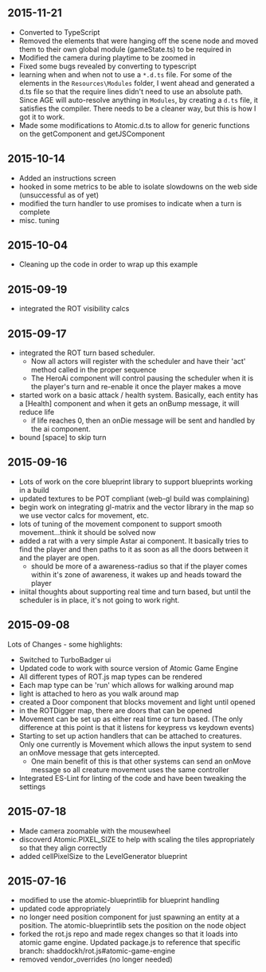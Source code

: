2015-11-21
---
* Converted to TypeScript
* Removed the elements that were hanging off the scene node and moved them to their own global module (gameState.ts) to be required in
* Modified the camera during playtime to be zoomed in
* Fixed some bugs revealed by converting to typescript
* learning when and when not to use a ```*.d.ts``` file.  For some of the elements in the ```Resources\Modules``` folder, I went ahead and generated a d.ts file so that the require lines didn't need to use an absolute path.  Since AGE will auto-resolve anything in ```Modules```, by creating a ```d.ts``` file, it satisfies the compiler.  There needs to be a cleaner way, but this is how I got it to work.
* Made some modifications to Atomic.d.ts to allow for generic functions on the getComponent and getJSComponent

2015-10-14
---
* Added an instructions screen
* hooked in some metrics to be able to isolate slowdowns on the web side (unsuccessful as of yet)
* modified the turn handler to use promises to indicate when a turn is complete
* misc. tuning

2015-10-04
---
* Cleaning up the code in order to wrap up this example

2015-09-19
---
* integrated the ROT visibility calcs

2015-09-17
---
* integrated the ROT turn based scheduler.
  * Now all actors will register with the scheduler and have their 'act' method called in the proper sequence
  * The HeroAi component will control pausing the scheduler when it is the player's turn and re-enable it once the player makes a move
* started work on a basic attack / health system.  Basically, each entity has a [Health] component and when it gets an onBump message, it will reduce life
  * if life reaches 0, then an onDie message will be sent and handled by the ai component.
* bound [space] to skip turn

2015-09-16
---
* Lots of work on the core blueprint library to support blueprints working in a build
* updated textures to be POT compliant (web-gl build was complaining)
* begin work on integrating gl-matrix and the vector library in the map so we use vector calcs for movement, etc.
* lots of tuning of the movement component to support smooth movement...think it should be solved now
* added a rat with a very simple Astar ai component.  It basically tries to find the player and then paths to it as soon as all the doors between it and the player are open.
  * should be more of a awareness-radius so that if the player comes within it's zone of awareness, it wakes up and heads toward the player
* iniital thoughts about supporting real time and turn based, but until the scheduler is in place, it's not going to work right.


2015-09-08
---
Lots of Changes - some highlights:
* Switched to TurboBadger ui
* Updated code to work with source version of Atomic Game Engine
* All different types of ROT.js map types can be rendered
* Each map type can be 'run' which allows for walking around map
* light is attached to hero as you walk around map
* created a Door component that blocks movement and light until opened
* in the ROTDigger map, there are doors that can be opened
* Movement can be set up as either real time or turn based.  (The only difference at this point is that it listens for keypress vs keydown events)
* Starting to set up action handlers that can be attached to creatures.  Only one currently is Movement which allows the input system to send an onMove message that gets intercepted.
  * One main benefit of this is that other systems can send an onMove message so all creature movement uses the same controller
* Integrated ES-Lint for linting of the code and have been tweaking the settings

2015-07-18
---
* Made camera zoomable with the mousewheel
* discoverd Atomic.PIXEL_SIZE to help with scaling the tiles appropriately so that they align correctly
* added cellPixelSize to the LevelGenerator blueprint

2015-07-16
---
* modified to use the atomic-blueprintlib for blueprint handling
* updated code appropriately
* no longer need position component for just spawning an entity at a position.  The atomic-blueprintlib sets the position on the node object
* forked the rot.js repo and made regex changes so that it loads into atomic game engine.  Updated package.js to reference that specific branch: shaddockh/rot.js#atomic-game-engine
* removed vendor_overrides (no longer needed)
